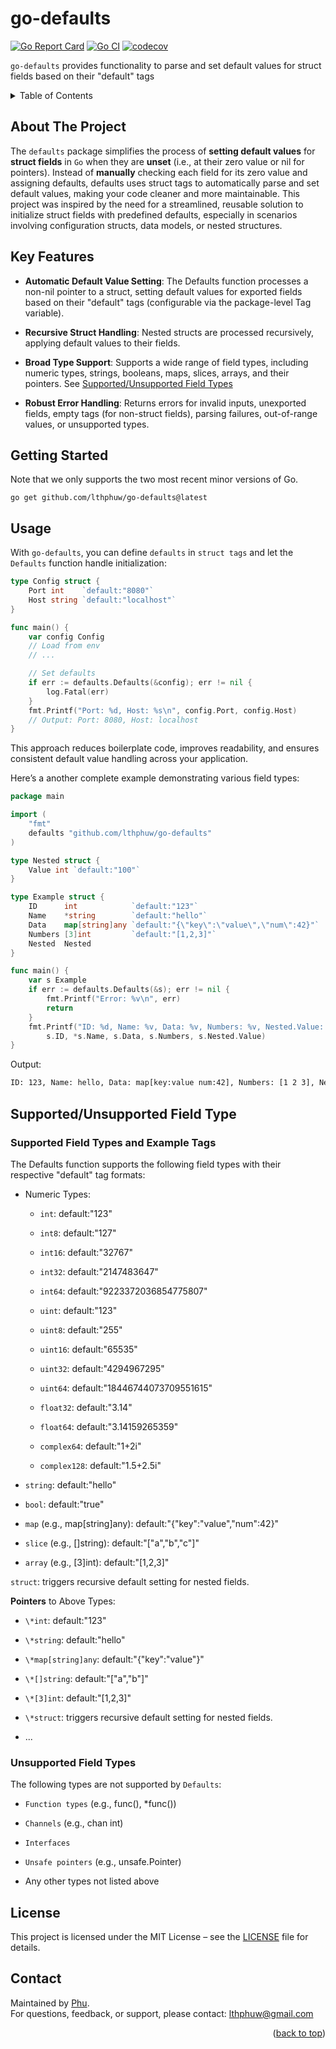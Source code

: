 # go-defaults

[![Go Report Card](https://goreportcard.com/badge/github.com/lthphuw/go-defaults)](https://goreportcard.com/report/github.com/lthphuw/go-defaults) [![Go CI](https://github.com/lthphuw/go-defaults/actions/workflows/go.yml/badge.svg)](https://github.com/lthphuw/go-defaults/actions/workflows/go.yml) [![codecov](https://codecov.io/gh/lthphuw/go-defaults/graph/badge.svg?token=GQ28QBZFBZ)](https://codecov.io/gh/lthphuw/go-defaults)

`go-defaults` provides functionality to parse and set default values for struct fields based on their "default" tags
<a name="readme-top"></a>

<!-- TABLE OF CONTENTS -->
<details>
  <summary>Table of Contents</summary>
  <ol>
    <li>
      <a href="#about-the-project">About The Project</a>
    </li>
    <li>
      <a href="#getting-started">Features</a>
    </li>
    <li>
      <a href="#getting-started">Getting Started</a>
    </li>
    <li><a href="#usage">Usage</a></li>
    <li><a href="#supportedunsupported-field-type">Supported/Unsupported Field Type</a></li>
    <!-- <li><a href="#contributing">Contributing</a></li> -->
    <li><a href="#license">License</a></li>
    <li><a href="#contact">Contact</a></li>
    <!-- <li><a href="#acknowledgments">Acknowledgments</a></li> -->
  </ol>
</details>

## About The Project

The `defaults` package simplifies the process of **setting default values** for **struct fields** in `Go` when they are **unset** (i.e., at their zero value or nil for pointers). Instead of **manually** checking each field for its zero value and assigning defaults, defaults uses struct tags to automatically parse and set default values, making your code cleaner and more maintainable. This project was inspired by the need for a streamlined, reusable solution to initialize struct fields with predefined defaults, especially in scenarios involving configuration structs, data models, or nested structures.

## Key Features

- **Automatic Default Value Setting**: The Defaults function processes a non-nil pointer to a struct, setting default values for exported fields based on their "default" tags (configurable via the package-level Tag variable).

- **Recursive Struct Handling**: Nested structs are processed recursively, applying default values to their fields.

- **Broad Type Support**: Supports a wide range of field types, including numeric types, strings, booleans, maps, slices, arrays, and their pointers. See [Supported/Unsupported Field Types](#supportedunsupported-field-type)

- **Robust Error Handling**: Returns errors for invalid inputs, unexported fields, empty tags (for non-struct fields), parsing failures, out-of-range values, or unsupported types.

## Getting Started

Note that we only supports the two most recent minor versions of Go.

```
go get github.com/lthphuw/go-defaults@latest
```

## Usage

With `go-defaults`, you can define `defaults` in `struct tags` and let the `Defaults` function handle initialization:

```go
type Config struct {
    Port int    `default:"8080"`
    Host string `default:"localhost"`
}

func main() {
    var config Config
    // Load from env
    // ...

    // Set defaults
    if err := defaults.Defaults(&config); err != nil {
        log.Fatal(err)
    }
    fmt.Printf("Port: %d, Host: %s\n", config.Port, config.Host)
    // Output: Port: 8080, Host: localhost
}
```

This approach reduces boilerplate code, improves readability, and ensures consistent default value handling across your application.

Here’s a another complete example demonstrating various field types:

```go
package main

import (
    "fmt"
    defaults "github.com/lthphuw/go-defaults"
)

type Nested struct {
    Value int `default:"100"`
}

type Example struct {
    ID      int            `default:"123"`
    Name    *string        `default:"hello"`
    Data    map[string]any `default:"{\"key\":\"value\",\"num\":42}"`
    Numbers [3]int         `default:"[1,2,3]"`
    Nested  Nested
}

func main() {
    var s Example
    if err := defaults.Defaults(&s); err != nil {
        fmt.Printf("Error: %v\n", err)
        return
    }
    fmt.Printf("ID: %d, Name: %v, Data: %v, Numbers: %v, Nested.Value: %d\n",
        s.ID, *s.Name, s.Data, s.Numbers, s.Nested.Value)
}
```

Output:

```bash
ID: 123, Name: hello, Data: map[key:value num:42], Numbers: [1 2 3], Nested.Value: 100
```

## Supported/Unsupported Field Type

### Supported Field Types and Example Tags

The Defaults function supports the following field types with their respective "default" tag formats:

- Numeric Types:

  - `int`: default:"123"

  - `int8`: default:"127"

  - `int16`: default:"32767"

  - `int32`: default:"2147483647"

  - `int64`: default:"9223372036854775807"

  - `uint`: default:"123"

  - `uint8`: default:"255"

  - `uint16`: default:"65535"

  - `uint32`: default:"4294967295"

  - `uint64`: default:"18446744073709551615"

  - `float32`: default:"3.14"

  - `float64`: default:"3.14159265359"

  - `complex64`: default:"1+2i"

  - `complex128`: default:"1.5+2.5i"

- `string`: default:"hello"

- `bool`: default:"true"

- `map` (e.g., map[string]any): default:"{\"key\":\"value\",\"num\":42}"

- `slice` (e.g., []string): default:"[\"a\",\"b\",\"c\"]"

- `array` (e.g., [3]int): default:"[1,2,3]"

`struct`: triggers recursive default setting for nested fields.

**Pointers** to Above Types:

- `\*int`: default:"123"

- `\*string`: default:"hello"

- `\*map[string]any`: default:"{\"key\":\"value\"}"

- `\*[]string`: default:"[\"a\",\"b\"]"

- `\*[3]int`: default:"[1,2,3]"

- `\*struct`: triggers recursive default setting for nested fields.
- ...

### Unsupported Field Types

The following types are not supported by `Defaults`:

- `Function types` (e.g., func(), \*func())

- `Channels` (e.g., chan int)

- `Interfaces`

- `Unsafe pointers` (e.g., unsafe.Pointer)

- Any other types not listed above

## License

This project is licensed under the MIT License – see the [LICENSE](LICENSE) file for details.

## Contact

Maintained by [Phu](https://github.com/lthphuw).  
For questions, feedback, or support, please contact: <a href="mailto:lthphuw@gmail.com">lthphuw@gmail.com</a>

<p align="right">(<a href="#readme-top">back to top</a>)</p>

